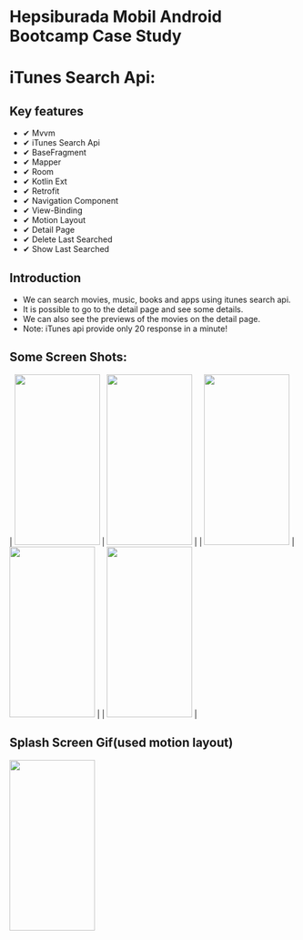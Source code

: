 # Hepsiburada Mobil Android Bootcamp Case Study

# iTunes Search Api:



## Key features
 
 * ✔ Mvvm
 * ✔ iTunes Search Api
 * ✔ BaseFragment
 * ✔ Mapper
 * ✔ Room
 * ✔ Kotlin Ext
 * ✔ Retrofit
 * ✔ Navigation Component
 * ✔ View-Binding
 * ✔ Motion Layout
 * ✔ Detail Page
 * ✔ Delete Last Searched
 * ✔ Show Last Searched


## Introduction
* We can search movies, music, books and apps using itunes search api. 
* It is possible to go to the detail page and see some details.
* We can also see the previews of the movies on the detail page.
* Note: iTunes api provide only 20 response in a minute!



## Some Screen Shots:

| <img src="https://user-images.githubusercontent.com/58655582/139577765-65aa5d5d-3bba-43d4-8875-f2b17e0f3aa2.jpg" width="150" height="300">      | <img src="https://user-images.githubusercontent.com/58655582/139577769-9aec2481-b661-461d-9d59-8838cd8c4c62.jpg" width="150" height="300">       |
| <img src="https://user-images.githubusercontent.com/58655582/139577767-b3e3841c-6fc4-4af2-bd93-3a3069524d53.jpg" width="150" height="300">   | <img src="https://user-images.githubusercontent.com/58655582/139577766-9f8d416e-8b02-47a9-b80e-57d9e24edaa6.jpg" width="150" height="300">     |
|  <img src="https://user-images.githubusercontent.com/58655582/139577770-1129b034-957d-4b3f-80a3-76c2d7bc5c8b.jpg" width="150" height="300"> |
 
 



## Splash Screen Gif(used motion layout)
<img src="https://user-images.githubusercontent.com/58655582/139577878-ab86db61-7a2e-4684-9eee-6ddbe786b98a.gif" width="150" height="300">




